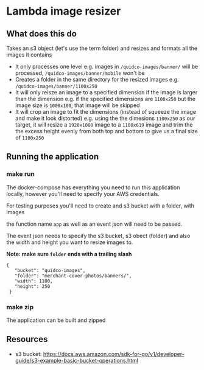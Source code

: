 # Lambda image resizer

## What does this do
Takes an s3 object (let's use the term folder) and resizes and formats all the images it contains
- It only processes one level e.g. images in `/quidco-images/banner/` will be processed, `/quidco-images/banner/mobile` 
won't be
- Creates a folder in the same directory for the resized images e.g. `/quidco-images/banner/1100x250`
- It will only reisze an image to a specified dimension if the image is larger than the dimension 
e.g. if the specified dimensions are `1100x250` but the image size is `1000x100`, that image will be skipped
- It will crop an image to fit the dimensions (instead of squeeze the image and make it look distorted) 
e.g. using the the dimesions `1100x250` as our target, it will resize a `1920x1080` image to a `1100x619` image and trim 
the the excess height evenly from both top and bottom to give us a final size of `1100x250`

## Running the application

### make run 

The docker-compose has everything you need to run this application locally, however you'll need to specify your AWS credentials.

For testing purposes you'll need to create and s3 bucket with a folder, with images

the function name `app` as well as an event
json will need to be passed.

The event json needs to specify the s3 bucket, s3 obect (folder) and also the width and height you want to resize images to.

**Note: make sure `folder` ends with a trailing slash**

 
 ```
 {
    "bucket": "quidco-images",
    "folder": "merchant-cover-photos/banners/",
    "width": 1100,
    "height": 250
  }
```

### make zip

The application can be built and zipped
      
## Resources
- s3 bucket: https://docs.aws.amazon.com/sdk-for-go/v1/developer-guide/s3-example-basic-bucket-operations.html
